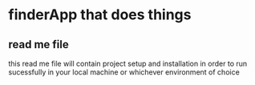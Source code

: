 # finderApp that does things 
## read me file
this read me file will contain project setup and installation in order to run sucessfully in your local machine or whichever environment of choice
